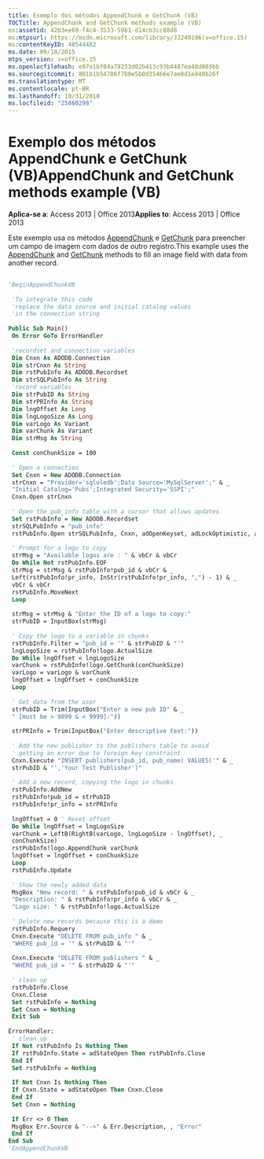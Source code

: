 ```yaml
---
title: Exemplo dos métodos AppendChunk e GetChunk (VB)
TOCTitle: AppendChunk and GetChunk methods example (VB)
ms:assetid: 42b3ee69-f4c4-3533-59b1-d14cb3cc88d8
ms:mtpsurl: https://msdn.microsoft.com/library/JJ249196(v=office.15)
ms:contentKeyID: 48544482
ms.date: 09/18/2015
mtps_version: v=office.15
ms.openlocfilehash: e97e1bf04a78253d02b413c93b4487ea48d803bb
ms.sourcegitcommit: 801b1b54786f7b0e5b0d35466e7ae8d1e840b26f
ms.translationtype: MT
ms.contentlocale: pt-BR
ms.lasthandoff: 10/31/2018
ms.locfileid: "25860298"
---
```

# <a name="appendchunk-and-getchunk-methods-example-vb"></a><span data-ttu-id="b4d22-102">Exemplo dos métodos AppendChunk e GetChunk (VB)</span><span class="sxs-lookup"><span data-stu-id="b4d22-102">AppendChunk and GetChunk methods example (VB)</span></span>


<span data-ttu-id="b4d22-103">**Aplica-se a**: Access 2013 | Office 2013</span><span class="sxs-lookup"><span data-stu-id="b4d22-103">**Applies to**: Access 2013 | Office 2013</span></span>

<span data-ttu-id="b4d22-104">Este exemplo usa os métodos [AppendChunk](appendchunk-method-ado.md) e [GetChunk](getchunk-method-ado.md) para preencher um campo de imagem com dados de outro registro.</span><span class="sxs-lookup"><span data-stu-id="b4d22-104">This example uses the [AppendChunk](appendchunk-method-ado.md) and [GetChunk](getchunk-method-ado.md) methods to fill an image field with data from another record.</span></span>

```vb 
 
'BeginAppendChunkVB 
 
 'To integrate this code 
 'replace the data source and initial catalog values 
 'in the connection string 
 
Public Sub Main() 
 On Error GoTo ErrorHandler 
 
 'recordset and connection variables 
 Dim Cnxn As ADODB.Connection 
 Dim strCnxn As String 
 Dim rstPubInfo As ADODB.Recordset 
 Dim strSQLPubInfo As String 
 'record variables 
 Dim strPubID As String 
 Dim strPRInfo As String 
 Dim lngOffset As Long 
 Dim lngLogoSize As Long 
 Dim varLogo As Variant 
 Dim varChunk As Variant 
 Dim strMsg As String 
 
 Const conChunkSize = 100 
 
 ' Open a connection 
 Set Cnxn = New ADODB.Connection 
 strCnxn = "Provider='sqloledb';Data Source='MySqlServer';" & _ 
 "Initial Catalog='Pubs';Integrated Security='SSPI';" 
 Cnxn.Open strCnxn 
 
 ' Open the pub_info table with a cursor that allows updates 
 Set rstPubInfo = New ADODB.Recordset 
 strSQLPubInfo = "pub_info" 
 rstPubInfo.Open strSQLPubInfo, Cnxn, adOpenKeyset, adLockOptimistic, adCmdTable 
 
 ' Prompt for a logo to copy 
 strMsg = "Available logos are : " & vbCr & vbCr 
 Do While Not rstPubInfo.EOF 
 strMsg = strMsg & rstPubInfo!pub_id & vbCr & _ 
 Left(rstPubInfo!pr_info, InStr(rstPubInfo!pr_info, ",") - 1) & _ 
 vbCr & vbCr 
 rstPubInfo.MoveNext 
 Loop 
 
 strMsg = strMsg & "Enter the ID of a logo to copy:" 
 strPubID = InputBox(strMsg) 
 
 ' Copy the logo to a variable in chunks 
 rstPubInfo.Filter = "pub_id = '" & strPubID & "'" 
 lngLogoSize = rstPubInfo!logo.ActualSize 
 Do While lngOffset < lngLogoSize 
 varChunk = rstPubInfo!logo.GetChunk(conChunkSize) 
 varLogo = varLogo & varChunk 
 lngOffset = lngOffset + conChunkSize 
 Loop 
 
 ' Get data from the user 
 strPubID = Trim(InputBox("Enter a new pub ID" & _ 
 " [must be > 9899 & < 9999]:")) 
 
 strPRInfo = Trim(InputBox("Enter descriptive text:")) 
 
 ' Add the new publisher to the publishers table to avoid 
 ' getting an error due to foreign key constraint 
 Cnxn.Execute "INSERT publishers(pub_id, pub_name) VALUES('" & _ 
 strPubID & "','Your Test Publisher')" 
 
 ' Add a new record, copying the logo in chunks 
 rstPubInfo.AddNew 
 rstPubInfo!pub_id = strPubID 
 rstPubInfo!pr_info = strPRInfo 
 
 lngOffset = 0 ' Reset offset 
 Do While lngOffset < lngLogoSize 
 varChunk = LeftB(RightB(varLogo, lngLogoSize - lngOffset), _ 
 conChunkSize) 
 rstPubInfo!logo.AppendChunk varChunk 
 lngOffset = lngOffset + conChunkSize 
 Loop 
 rstPubInfo.Update 
 
 ' Show the newly added data 
 MsgBox "New record: " & rstPubInfo!pub_id & vbCr & _ 
 "Description: " & rstPubInfo!pr_info & vbCr & _ 
 "Logo size: " & rstPubInfo!logo.ActualSize 
 
 ' Delete new records because this is a demo 
 rstPubInfo.Requery 
 Cnxn.Execute "DELETE FROM pub_info " & _ 
 "WHERE pub_id = '" & strPubID & "'" 
 
 Cnxn.Execute "DELETE FROM publishers " & _ 
 "WHERE pub_id = '" & strPubID & "'" 
 
 ' clean up 
 rstPubInfo.Close 
 Cnxn.Close 
 Set rstPubInfo = Nothing 
 Set Cnxn = Nothing 
 Exit Sub 
 
ErrorHandler: 
 ' clean up 
 If Not rstPubInfo Is Nothing Then 
 If rstPubInfo.State = adStateOpen Then rstPubInfo.Close 
 End If 
 Set rstPubInfo = Nothing 
 
 If Not Cnxn Is Nothing Then 
 If Cnxn.State = adStateOpen Then Cnxn.Close 
 End If 
 Set Cnxn = Nothing 
 
 If Err <> 0 Then 
 MsgBox Err.Source & "-->" & Err.Description, , "Error" 
 End If 
End Sub 
'EndAppendChunkVB 
```

